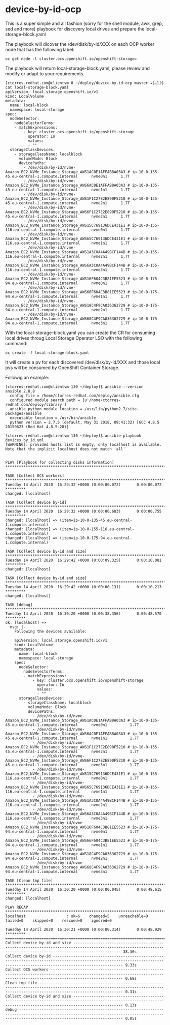 # device-by-id-ocp
This is a super simple and all fashion (sorry for the shell module, awk, grep, sed and more) playbook for discovery local drives and prepare the local-storage-block.yaml

The playbook will dicover the /dev/disk/by-id/XXX on each OCP worker node that has the following label:

    oc get node -l cluster.ocs.openshift.io/openshift-storage=

The playbook will return local-storage-block.yaml, please review and modify or adapt to your requirements.

    [ctorres-redhat.com@clientvm 0 ~/deploy/device-by-id-ocp master ⭑|…1]$ cat local-storage-block.yaml
    apiVersion: local.storage.openshift.io/v1
    kind: LocalVolume
    metadata:
      name: local-block
      namespace: local-storage
    spec:
      nodeSelector:
        nodeSelectorTerms:
        - matchExpressions:
            - key: cluster.ocs.openshift.io/openshift-storage
              operator: In
              values:
              - ""
      storageClassDevices:
        - storageClassName: localblock
          volumeMode: Block
          devicePaths:
            - /dev/disk/by-id/nvme-Amazon_EC2_NVMe_Instance_Storage_AWS1AC0E1AFFAB8A03A3 # ip-10-0-135-45.eu-central-1.compute.internal 	 nvme0n1 	  1.7T
            - /dev/disk/by-id/nvme-Amazon_EC2_NVMe_Instance_Storage_AWS6AC0E1AFFAB8A03A3 # ip-10-0-135-45.eu-central-1.compute.internal 	 nvme1n1 	  1.7T
            - /dev/disk/by-id/nvme-Amazon_EC2_NVMe_Instance_Storage_AWS1F1C27E2E890F5210 # ip-10-0-135-45.eu-central-1.compute.internal 	 nvme2n1 	  1.7T
            - /dev/disk/by-id/nvme-Amazon_EC2_NVMe_Instance_Storage_AWS6F1C27E2E890F5210 # ip-10-0-135-45.eu-central-1.compute.internal 	 nvme3n1 	  1.7T
            - /dev/disk/by-id/nvme-Amazon_EC2_NVMe_Instance_Storage_AWS15C769136DCE431E1 # ip-10-0-155-116.eu-central-1.compute.internal 	 nvme0n1 	  1.7T
            - /dev/disk/by-id/nvme-Amazon_EC2_NVMe_Instance_Storage_AWS65C769136DCE431E1 # ip-10-0-155-116.eu-central-1.compute.internal 	 nvme1n1 	  1.7T
            - /dev/disk/by-id/nvme-Amazon_EC2_NVMe_Instance_Storage_AWS1A3C0A4A49BCF144B # ip-10-0-155-116.eu-central-1.compute.internal 	 nvme2n1 	  1.7T
            - /dev/disk/by-id/nvme-Amazon_EC2_NVMe_Instance_Storage_AWS6A3C0A4A49BCF144B # ip-10-0-155-116.eu-central-1.compute.internal 	 nvme3n1 	  1.7T
            - /dev/disk/by-id/nvme-Amazon_EC2_NVMe_Instance_Storage_AWS16F604C3B81EE5523 # ip-10-0-175-94.eu-central-1.compute.internal 	 nvme0n1 	  1.7T
            - /dev/disk/by-id/nvme-Amazon_EC2_NVMe_Instance_Storage_AWS66F604C3B81EE5523 # ip-10-0-175-94.eu-central-1.compute.internal 	 nvme1n1 	  1.7T
            - /dev/disk/by-id/nvme-Amazon_EC2_NVMe_Instance_Storage_AWS18C4F9CA036362729 # ip-10-0-175-94.eu-central-1.compute.internal 	 nvme2n1 	  1.7T
            - /dev/disk/by-id/nvme-Amazon_EC2_NVMe_Instance_Storage_AWS68C4F9CA036362729 # ip-10-0-175-94.eu-central-1.compute.internal 	 nvme3n1 	  1.7T

With the local-storage-block.yaml you can create the CR for consuming local drives throug Local Storage Operator LSO with the following command:

    oc create -f local-storage-block.yaml
    
It will create a pv for each discovered /dev/disk/by-id/XXX and those local pvs will be consumed by OpenShift Container Storage.

Followig an example:

    [ctorres-redhat.com@clientvm 130 ~/deploy]$ ansible --version
    ansible 2.8.8
      config file = /home/ctorres-redhat.com/deploy/ansible.cfg
      configured module search path = [u'/home/ctorres-redhat.com/deploy/library']
      ansible python module location = /usr/lib/python2.7/site-packages/ansible
      executable location = /usr/bin/ansible
      python version = 2.7.5 (default, May 31 2018, 09:41:32) [GCC 4.8.5 20150623 (Red Hat 4.8.5-28)]

    [ctorres-redhat.com@clientvm 130 ~/deploy]$ ansible-playbook devices_by_id.yml
    [WARNING]: provided hosts list is empty, only localhost is available. Note that the implicit localhost does not match 'all'


    PLAY [Playbook for collecting disks information] ******************************************************************************************************************************************************

    TASK [Collect OCS workers] ****************************************************************************************************************************************************************************
    Tuesday 14 April 2020  16:29:32 +0000 (0:00:00.072)       0:00:00.072 *********
    changed: [localhost]

    TASK [Collect device by-id] ***************************************************************************************************************************************************************************
    Tuesday 14 April 2020  16:29:32 +0000 (0:00:00.683)       0:00:00.755 *********
    changed: [localhost] => (item=ip-10-0-135-45.eu-central-1.compute.internal)
    changed: [localhost] => (item=ip-10-0-155-116.eu-central-1.compute.internal)
    changed: [localhost] => (item=ip-10-0-175-94.eu-central-1.compute.internal)

    TASK [Collect device by-id and size] ******************************************************************************************************************************************************************
    Tuesday 14 April 2020  16:29:42 +0000 (0:00:09.325)       0:00:10.081 *********
    changed: [localhost]

    TASK [Collect device by-id and size] ******************************************************************************************************************************************************************
    Tuesday 14 April 2020  16:29:42 +0000 (0:00:00.131)       0:00:10.213 *********
    changed: [localhost]

    TASK [debug] ******************************************************************************************************************************************************************************************
    Tuesday 14 April 2020  16:30:20 +0000 (0:00:38.356)       0:00:48.570 *********
    ok: [localhost] =>
      msg: |-
        Following the devices available:

        apiVersion: local.storage.openshift.io/v1
        kind: LocalVolume
        metadata:
          name: local-block
          namespace: local-storage
        spec:
          nodeSelector:
            nodeSelectorTerms:
            - matchExpressions:
                - key: cluster.ocs.openshift.io/openshift-storage
                  operator: In
                  values:
                  - ""
          storageClassDevices:
            - storageClassName: localblock
              volumeMode: Block
              devicePaths:
                - /dev/disk/by-id/nvme-Amazon_EC2_NVMe_Instance_Storage_AWS1AC0E1AFFAB8A03A3 # ip-10-0-135-45.eu-central-1.compute.internal      nvme0n1          1.7T
                - /dev/disk/by-id/nvme-Amazon_EC2_NVMe_Instance_Storage_AWS6AC0E1AFFAB8A03A3 # ip-10-0-135-45.eu-central-1.compute.internal      nvme1n1          1.7T
                - /dev/disk/by-id/nvme-Amazon_EC2_NVMe_Instance_Storage_AWS1F1C27E2E890F5210 # ip-10-0-135-45.eu-central-1.compute.internal      nvme2n1          1.7T
                - /dev/disk/by-id/nvme-Amazon_EC2_NVMe_Instance_Storage_AWS6F1C27E2E890F5210 # ip-10-0-135-45.eu-central-1.compute.internal      nvme3n1          1.7T
                - /dev/disk/by-id/nvme-Amazon_EC2_NVMe_Instance_Storage_AWS15C769136DCE431E1 # ip-10-0-155-116.eu-central-1.compute.internal     nvme0n1          1.7T
                - /dev/disk/by-id/nvme-Amazon_EC2_NVMe_Instance_Storage_AWS65C769136DCE431E1 # ip-10-0-155-116.eu-central-1.compute.internal     nvme1n1          1.7T
                - /dev/disk/by-id/nvme-Amazon_EC2_NVMe_Instance_Storage_AWS1A3C0A4A49BCF144B # ip-10-0-155-116.eu-central-1.compute.internal     nvme2n1          1.7T
                - /dev/disk/by-id/nvme-Amazon_EC2_NVMe_Instance_Storage_AWS6A3C0A4A49BCF144B # ip-10-0-155-116.eu-central-1.compute.internal     nvme3n1          1.7T
                - /dev/disk/by-id/nvme-Amazon_EC2_NVMe_Instance_Storage_AWS16F604C3B81EE5523 # ip-10-0-175-94.eu-central-1.compute.internal      nvme0n1          1.7T
                - /dev/disk/by-id/nvme-Amazon_EC2_NVMe_Instance_Storage_AWS66F604C3B81EE5523 # ip-10-0-175-94.eu-central-1.compute.internal      nvme1n1          1.7T
                - /dev/disk/by-id/nvme-Amazon_EC2_NVMe_Instance_Storage_AWS18C4F9CA036362729 # ip-10-0-175-94.eu-central-1.compute.internal      nvme2n1          1.7T
                - /dev/disk/by-id/nvme-Amazon_EC2_NVMe_Instance_Storage_AWS68C4F9CA036362729 # ip-10-0-175-94.eu-central-1.compute.internal      nvme3n1          1.7T

    TASK [Clean tmp file] *********************************************************************************************************************************************************************************
    Tuesday 14 April 2020  16:30:20 +0000 (0:00:00.045)       0:00:48.615 *********
    changed: [localhost]

    PLAY RECAP ********************************************************************************************************************************************************************************************
    localhost                  : ok=6    changed=5    unreachable=0    failed=0    skipped=0    rescued=0    ignored=0

    Tuesday 14 April 2020  16:30:21 +0000 (0:00:00.314)       0:00:48.929 *********
    ===============================================================================
    Collect device by-id and size ----------------------------------------------------------------------------------------------------------------------------------------------------------------- 38.36s
    Collect device by-id --------------------------------------------------------------------------------------------------------------------------------------------------------------------------- 9.33s
    Collect OCS workers ---------------------------------------------------------------------------------------------------------------------------------------------------------------------------- 0.68s
    Clean tmp file --------------------------------------------------------------------------------------------------------------------------------------------------------------------------------- 0.31s
    Collect device by-id and size ------------------------------------------------------------------------------------------------------------------------------------------------------------------ 0.13s
    debug ------------------------------------------------------------------------------------------------------------------------------------------------------------------------------------------ 0.05s
